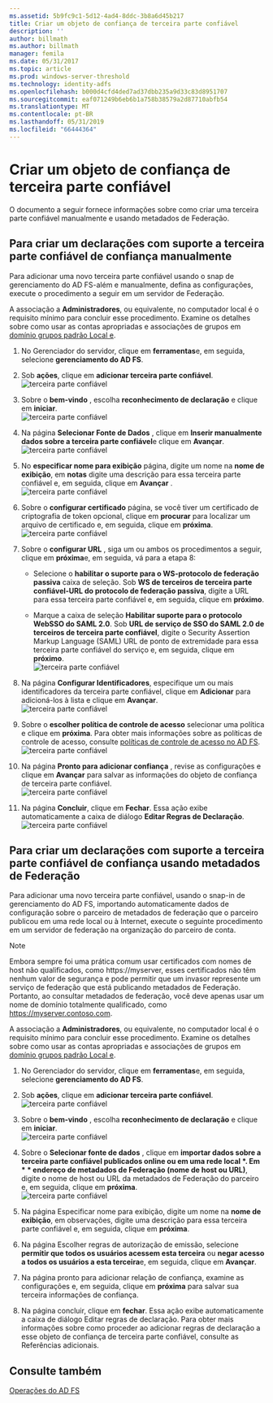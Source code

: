 ```yaml
---
ms.assetid: 5b9fc9c1-5d12-4ad4-8ddc-3b8a6d45b217
title: Criar um objeto de confiança de terceira parte confiável
description: ''
author: billmath
ms.author: billmath
manager: femila
ms.date: 05/31/2017
ms.topic: article
ms.prod: windows-server-threshold
ms.technology: identity-adfs
ms.openlocfilehash: b000d4cfd4ded7ad37dbb235a9d33c83d8951707
ms.sourcegitcommit: eaf071249b6eb6b1a758b38579a2d87710abfb54
ms.translationtype: MT
ms.contentlocale: pt-BR
ms.lasthandoff: 05/31/2019
ms.locfileid: "66444364"
---
```

# <a name="create-a-relying-party-trust"></a>Criar um objeto de confiança de terceira parte confiável


O documento a seguir fornece informações sobre como criar uma terceira parte confiável manualmente e usando metadados de Federação.
  
## <a name="to-create-a-claims-aware-relying-party-trust-manually"></a>Para criar um declarações com suporte a terceira parte confiável de confiança manualmente 

Para adicionar uma novo terceira parte confiável usando o snap de gerenciamento do AD FS\-além e manualmente, defina as configurações, execute o procedimento a seguir em um servidor de Federação.  

A associação a **Administradores**, ou equivalente, no computador local é o requisito mínimo para concluir esse procedimento.  Examine os detalhes sobre como usar as contas apropriadas e associações de grupos em [domínio grupos padrão Local e](https://go.microsoft.com/fwlink/?LinkId=83477).
  
1. No Gerenciador do servidor, clique em **ferramentas**e, em seguida, selecione **gerenciamento do AD FS**.  
  
2.  Sob **ações**, clique em **adicionar terceira parte confiável**.  
![terceira parte confiável](media/Create-a-Relying-Party-Trust/addtrust1.PNG)   

3.  Sobre o **bem-vindo** , escolha **reconhecimento de declaração** e clique em **iniciar**.  
![terceira parte confiável](media/Create-a-Relying-Party-Trust/addtrust2.PNG) 
  
4.  Na página **Selecionar Fonte de Dados** , clique em **Inserir manualmente dados sobre a terceira parte confiável**e clique em **Avançar**.  
![terceira parte confiável](media/Create-a-Relying-Party-Trust/addtrust3.PNG) 
  
5.  No **especificar nome para exibição** página, digite um nome na **nome de exibição**, em **notas** digite uma descrição para essa terceira parte confiável e, em seguida, clique em **Avançar** .  
![terceira parte confiável](media/Create-a-Relying-Party-Trust/addtrust4.PNG) 

6. Sobre o **configurar certificado** página, se você tiver um certificado de criptografia de token opcional, clique em **procurar** para localizar um arquivo de certificado e, em seguida, clique em **próxima**.  
![terceira parte confiável](media/Create-a-Relying-Party-Trust/addtrust5.PNG) 

7.  Sobre o **configurar URL** , siga um ou ambos os procedimentos a seguir, clique em **próxima**e, em seguida, vá para a etapa 8:  
  
    -   Selecione o **habilitar o suporte para o WS\-protocolo de federação passiva** caixa de seleção. Sob **WS de terceiros de terceira parte confiável\-URL do protocolo de federação passiva**, digite a URL para essa terceira parte confiável e, em seguida, clique em **próximo**.  
  
    -   Marque a caixa de seleção **Habilitar suporte para o protocolo WebSSO do SAML 2.0**. Sob **URL de serviço de SSO do SAML 2.0 de terceiros de terceira parte confiável**, digite o Security Assertion Markup Language \(SAML\) URL de ponto de extremidade para essa terceira parte confiável do serviço e, em seguida, clique em **próximo**.  
![terceira parte confiável](media/Create-a-Relying-Party-Trust/addtrust6.PNG)   

8. Na página **Configurar Identificadores**, especifique um ou mais identificadores da terceira parte confiável, clique em **Adicionar** para adicioná-los à lista e clique em **Avançar**.  
![terceira parte confiável](media/Create-a-Relying-Party-Trust/addtrust8.PNG)
  
9.  Sobre o **escolher política de controle de acesso** selecionar uma política e clique em **próxima**.  Para obter mais informações sobre as políticas de controle de acesso, consulte [políticas de controle de acesso no AD FS](Access-Control-Policies-in-AD-FS.md). 
![terceira parte confiável](media/Create-a-Relying-Party-Trust/addtrust9.PNG)

10. Na página **Pronto para adicionar confiança** , revise as configurações e clique em **Avançar** para salvar as informações do objeto de confiança de terceira parte confiável.  
   ![terceira parte confiável](media/Create-a-Relying-Party-Trust/addtrust10.PNG) 
11. Na página **Concluir**, clique em **Fechar**. Essa ação exibe automaticamente a caixa de diálogo **Editar Regras de Declaração**.  
![terceira parte confiável](media/Create-a-Relying-Party-Trust/addtrust11.PNG) 

## <a name="to-create-a-claims-aware-relying-party-trust-using-federation-metadata"></a>Para criar um declarações com suporte a terceira parte confiável de confiança usando metadados de Federação

Para adicionar uma novo terceira parte confiável, usando o snap-in de gerenciamento do AD FS, importando automaticamente dados de configuração sobre o parceiro de metadados de federação que o parceiro publicou em uma rede local ou à Internet, execute o seguinte procedimento em um servidor de federação na organização do parceiro de conta.

>[!NOTE]
>Embora sempre foi uma prática comum usar certificados com nomes de host não qualificados, como https://myserver, esses certificados não têm nenhum valor de segurança e pode permitir que um invasor represente um serviço de federação que está publicando metadados de Federação. Portanto, ao consultar metadados de federação, você deve apenas usar um nome de domínio totalmente qualificado, como https://myserver.contoso.com.

A associação a **Administradores**, ou equivalente, no computador local é o requisito mínimo para concluir esse procedimento.  Examine os detalhes sobre como usar as contas apropriadas e associações de grupos em [domínio grupos padrão Local e](https://go.microsoft.com/fwlink/?LinkId=83477).


1. No Gerenciador do servidor, clique em **ferramentas**e, em seguida, selecione **gerenciamento do AD FS**.  
  
2. Sob **ações**, clique em **adicionar terceira parte confiável**.  
   ![terceira parte confiável](media/Create-a-Relying-Party-Trust/addtrust1.PNG)   

3. Sobre o **bem-vindo** , escolha **reconhecimento de declaração** e clique em **iniciar**.  
   ![terceira parte confiável](media/Create-a-Relying-Party-Trust/addtrust2.PNG) 
  
4. Sobre o **Selecionar fonte de dados** , clique em <strong>importar dados sobre a terceira parte confiável publicados online ou em uma rede local *. Em * * endereço de metadados de Federação (nome de host ou URL)</strong>, digite o nome de host ou URL da metadados de Federação do parceiro e, em seguida, clique em **próxima**.  
   ![terceira parte confiável](media/Create-a-Relying-Party-Trust/addtrust12.PNG) 

5. Na página Especificar nome para exibição, digite um nome na **nome de exibição**, em observações, digite uma descrição para essa terceira parte confiável e, em seguida, clique em **próxima**.

6. Na página Escolher regras de autorização de emissão, selecione **permitir que todos os usuários acessem esta terceira** ou **negar acesso a todos os usuários a esta terceira**e, em seguida, clique em **Avançar**.

7. Na página pronto para adicionar relação de confiança, examine as configurações e, em seguida, clique em **próxima** para salvar sua terceira informações de confiança.

8. Na página concluir, clique em **fechar**. Essa ação exibe automaticamente a caixa de diálogo Editar regras de declaração. Para obter mais informações sobre como proceder ao adicionar regras de declaração a esse objeto de confiança de terceira parte confiável, consulte as Referências adicionais.




## <a name="see-also"></a>Consulte também  
[Operações do AD FS](../../ad-fs/AD-FS-2016-Operations.md) 
